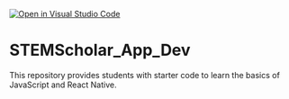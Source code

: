 [![Open in Visual Studio Code](https://classroom.github.com/assets/open-in-vscode-718a45dd9cf7e7f842a935f5ebbe5719a5e09af4491e668f4dbf3b35d5cca122.svg)](https://classroom.github.com/online_ide?assignment_repo_id=11422487&assignment_repo_type=AssignmentRepo)
# STEMScholar_App_Dev
This repository provides students with starter code to learn the basics of JavaScript and React Native. 
